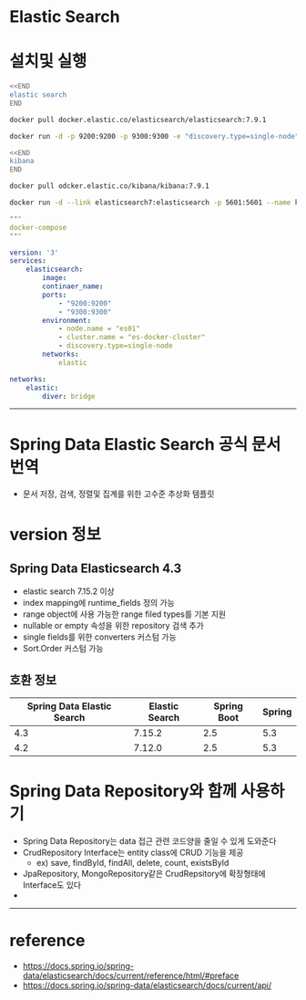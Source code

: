 # Elastic Search



# 설치및 실행

```sh
<<END
elastic search
END

docker pull docker.elastic.co/elasticsearch/elasticsearch:7.9.1

docker run -d -p 9200:9200 -p 9300:9300 -e "discovery.type=single-node" --name elasticsearch7 docker.elastic.co/elasticsearch/elasticsearch:7.9.1

<<END
kibana
END

docker pull odcker.elastic.co/kibana/kibana:7.9.1

docker run -d --link elasticsearch7:elasticsearch -p 5601:5601 --name kibana7 docker.elastic.co/kibana/kibana:7.9.1

```


```yml
"""
docker-compose
"""

version: '3'
services:
    elasticsearch:
        image:
        continaer_name:
        ports:
            - "9200:9200"
            - "9300:9300"
        environment:
            - node.name = "es01"
            - cluster.name = "es-docker-cluster"
            - discovery.type=single-node
        networks:
            elastic

networks:
    elastic:
        diver: bridge

```


------------
# Spring Data Elastic Search 공식 문서 번역

- 문서 저장, 검색, 정렬및 집계를 위한 고수준 추상화 템플릿 


# version 정보

##  Spring Data Elasticsearch 4.3
- elastic search 7.15.2 이상
- index mapping에 runtime_fields 정의 가능
- range object에 사용 가능한 range filed types를 기본 지원
- nullable or empty 속성을 위한 repository 검색 추가
- single fields를 위한 converters 커스텀 가능
- Sort.Order 커스텀 가능

## 호환 정보

|Spring Data Elastic Search|Elastic Search|Spring Boot|Spring|
|---|---|---|---|
|4.3|7.15.2|2.5|5.3|
|4.2|7.12.0|2.5|5.3|

# Spring Data Repository와 함께 사용하기
- Spring Data Repository는 data 접근 관련 코드양을 줄일 수 있게 도와준다
- CrudRepository Interface는 entity class에 CRUD 기능을 제공
  - ex) save, findById, findAll, delete, count, existsById  
- JpaRepository, MongoRepository같은 CrudRepsitory에 확장형태에 Interface도 있다
- 



------
# reference
- https://docs.spring.io/spring-data/elasticsearch/docs/current/reference/html/#preface
- https://docs.spring.io/spring-data/elasticsearch/docs/current/api/